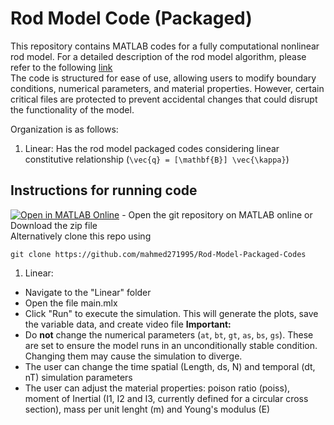 # Rod Model Code (Packaged)

This repository contains MATLAB codes for a fully computational nonlinear rod model. For a detailed description of the rod model algorithm, please refer to the following [link](https://www.overleaf.com/read/qwysjxhrmtrw#b7f7cd)  
The code is structured for ease of use, allowing users to modify boundary conditions, numerical parameters, and material properties. However, certain critical files are protected to prevent accidental changes that could disrupt the functionality of the model.

Organization is as follows:
1. Linear: Has the rod model packaged codes considering linear constitutive relationship (```\vec{q} = [\mathbf{B}] \vec{\kappa}```)

## Instructions for running code
[![Open in MATLAB Online](https://www.mathworks.com/images/responsive/global/open-in-matlab-online.svg)](https://matlab.mathworks.com/open/github/v1?repo=mahmed271995/Rod-Model-Packaged-Codes) - Open the git repository on MATLAB online or Download the zip file  
Alternatively clone this repo using 
```
git clone https://github.com/mahmed271995/Rod-Model-Packaged-Codes
```
1. Linear:
  * Navigate to the "Linear" folder
  * Open the file main.mlx
  * Click "Run" to execute the simulation. This will generate the plots, save the variable data, and create video file
**Important:**
  * Do **not** change the numerical parameters (`at`, `bt`, `gt`, `as`, `bs`, `gs`). These are set to ensure the model runs in an unconditionally stable condition. Changing them may cause the simulation to diverge.
  * The user can change the time spatial (Length, ds, N) and temporal (dt, nT) simulation parameters
  * The user can adjust the material properties: poison ratio (poiss), moment of Inertial (I1, I2 and I3, currently defined for a circular cross section), mass per unit lenght (m) and Young's modulus (E)









